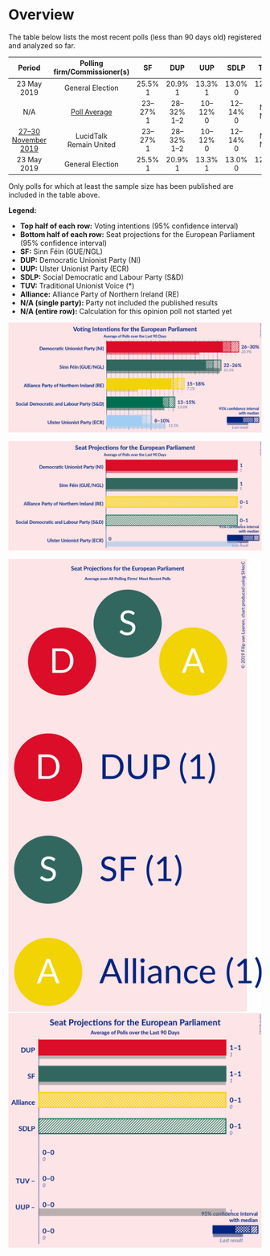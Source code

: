 # Overview

The table below lists the most recent polls (less than 90 days old) registered and analyzed so far.

| Period     | Polling firm/Commissioner(s) | SF | DUP | UUP | SDLP | TUV | Alliance |
|:----------:|:----------------------------:|:--:|:--:|:--:|:--:|:--:|:--:|
| 23 May 2019 | General Election | 25.5% <br> 1 | 20.9% <br> 1 | 13.3% <br> 1 | 13.0% <br> 0 | 12.1% <br> 0 | 7.1% <br> 0 |
| N/A | [Poll Average](average.html) | 23–27% <br> 1 | 28–32% <br> 1–2 | 10–12% <br> 0 | 12–14% <br> 0 | N/A <br> N/A | 15–18% <br> 0–1 |
| [27–30 November 2019](2019-11-30-LucidTalk.html) | LucidTalk <br> Remain United | 23–27% <br> 1 | 28–32% <br> 1–2 | 10–12% <br> 0 | 12–14% <br> 0 | N/A <br> N/A | 15–18% <br> 0–1 |
| 23 May 2019 | General Election | 25.5% <br> 1 | 20.9% <br> 1 | 13.3% <br> 1 | 13.0% <br> 0 | 12.1% <br> 0 | 7.1% <br> 0 |

Only polls for which at least the sample size has been published are included in the table above.

**Legend:**
+ **Top half of each row:** Voting intentions (95% confidence interval)
+ **Bottom half of each row:** Seat projections for the European Parliament (95% confidence interval)
+ **SF:** Sinn Féin (GUE/NGL)
+ **DUP:** Democratic Unionist Party (NI)
+ **UUP:** Ulster Unionist Party (ECR)
+ **SDLP:** Social Democratic and Labour Party (S&D)
+ **TUV:** Traditional Unionist Voice (*)
+ **Alliance:** Alliance Party of Northern Ireland (RE)
+ **N/A (single party):** Party not included the published results
+ **N/A (entire row):** Calculation for this opinion poll not started yet


![Graph with voting intentions not yet produced](average.png "Voting Intentions")

![Graph with seats not yet produced](average-seats.png "Seats")

![Graph with seating plan not yet produced](average-seating-plan.png "Seating Plan")
![Graph with coalitions seats not yet produced](average-coalitions-seats.png "Coalitions Seats")
